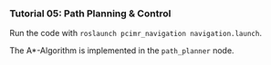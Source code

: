 ### Tutorial 05: Path Planning & Control

Run the code with `roslaunch pcimr_navigation navigation.launch`. </br>

The A*-Algorithm is implemented in the `path_planner` node. 
